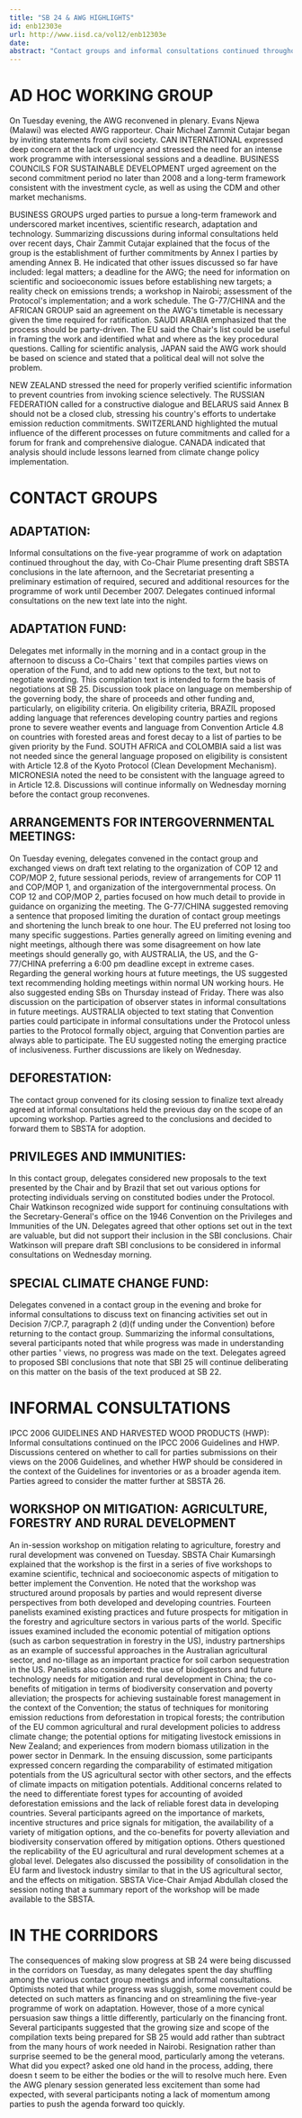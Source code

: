 ```yaml
---
title: "SB 24 & AWG HIGHLIGHTS"
id: enb12303e
url: http://www.iisd.ca/vol12/enb12303e
date: 
abstract: "Contact groups and informal consultations continued throughout Tuesday on numerous issues, including adaptation, the Adaptation Fund, arrangements for intergovernmental meetings, deforestation, IPCC 2006 Guidelines and harvested wood products, privileges and immunities, and the Special Climate Change Fund. In addition, an in-session workshop was held on mitigation in relation to agriculture, forestry and rural development. In the evening, the AWG reconvened in plenary following informal discussions in the morning."
---
```


# AD HOC WORKING GROUP

On Tuesday evening, the AWG reconvened in plenary. Evans Njewa (Malawi) was elected AWG rapporteur. Chair Michael Zammit Cutajar began by inviting statements from civil society. CAN INTERNATIONAL expressed deep concern at the lack of urgency and stressed the need for an intense work programme with intersessional sessions and a deadline. BUSINESS COUNCILS FOR SUSTAINABLE DEVELOPMENT urged agreement on the second commitment period no later than 2008 and a long-term framework consistent with the investment cycle, as well as using the CDM and other market mechanisms.

BUSINESS GROUPS urged parties to pursue a long-term framework and underscored market incentives, scientific research, adaptation and technology. Summarizing discussions during informal consultations held over recent days, Chair Zammit Cutajar explained that the focus of the group is the establishment of further commitments by Annex I parties by amending Annex B. He indicated that other issues discussed so far have included: legal matters; a deadline for the AWG; the need for information on scientific and socioeconomic issues before establishing new targets; a reality check on emissions trends; a workshop in Nairobi; assessment of the Protocol's implementation; and a work schedule. The G-77/CHINA and the AFRICAN GROUP said an agreement on the AWG's timetable is necessary given the time required for ratification. SAUDI ARABIA emphasized that the process should be party-driven. The EU said the Chair's list could be useful in framing the work and identified what and where as the key procedural questions. Calling for scientific analysis, JAPAN said the AWG work should be based on science and stated that a political deal will not solve the problem.

NEW ZEALAND stressed the need for properly verified scientific information to prevent countries from invoking science selectively. The RUSSIAN FEDERATION called for a constructive dialogue and BELARUS said Annex B should not be a closed club, stressing his country's efforts to undertake emission reduction commitments. SWITZERLAND highlighted the mutual influence of the different processes on future commitments and called for a forum for frank and comprehensive dialogue. CANADA indicated that analysis should include lessons learned from climate change policy implementation.

# CONTACT GROUPS

## ADAPTATION:

Informal consultations on the five-year programme of work on adaptation continued throughout the day, with Co-Chair Plume presenting draft SBSTA conclusions in the late afternoon, and the Secretariat presenting a preliminary estimation of required, secured and additional resources for the programme of work until December 2007. Delegates continued informal consultations on the new text late into the night.

## ADAPTATION FUND:

Delegates met informally in the morning and in a contact group in the afternoon to discuss a Co-Chairs ' text that compiles parties views on operation of the Fund, and to add new options to the text, but not to negotiate wording. This compilation text is intended to form the basis of negotiations at SB 25. Discussion took place on language on membership of the governing body, the share of proceeds and other funding and, particularly, on eligibility criteria. On eligibility criteria, BRAZIL proposed adding language that references developing country parties and regions prone to severe weather events and language from Convention Article 4.8 on countries with forested areas and forest decay to a list of parties to be given priority by the Fund. SOUTH AFRICA and COLOMBIA said a list was not needed since the general language proposed on eligibility is consistent with Article 12.8 of the Kyoto Protocol (Clean Development Mechanism). MICRONESIA noted the need to be consistent with the language agreed to in Article 12.8. Discussions will continue informally on Wednesday morning before the contact group reconvenes.

## ARRANGEMENTS FOR INTERGOVERNMENTAL MEETINGS:

On Tuesday evening, delegates convened in the contact group and exchanged views on draft text relating to the organization of COP 12 and COP/MOP 2, future sessional periods, review of arrangements for COP 11 and COP/MOP 1, and organization of the intergovernmental process. On COP 12 and COP/MOP 2, parties focused on how much detail to provide in guidance on organizing the meeting. The G-77/CHINA suggested removing a sentence that proposed limiting the duration of contact group meetings and shortening the lunch break to one hour. The EU preferred not losing too many specific suggestions. Parties generally agreed on limiting evening and night meetings, although there was some disagreement on how late meetings should generally go, with AUSTRALIA, the US, and the G-77/CHINA preferring a 6:00 pm deadline except in extreme cases. Regarding the general working hours at future meetings, the US suggested text recommending holding meetings within normal UN working hours. He also suggested ending SBs on Thursday instead of Friday. There was also discussion on the participation of observer states in informal consultations in future meetings. AUSTRALIA objected to text stating that Convention parties could participate in informal consultations under the Protocol unless parties to the Protocol formally object, arguing that Convention parties are always able to participate. The EU suggested noting the emerging practice of inclusiveness. Further discussions are likely on Wednesday.

## DEFORESTATION:

The contact group convened for its closing session to finalize text already agreed at informal consultations held the previous day on the scope of an upcoming workshop. Parties agreed to the conclusions and decided to forward them to SBSTA for adoption.

## PRIVILEGES AND IMMUNITIES:

In this contact group, delegates considered new proposals to the text presented by the Chair and by Brazil that set out various options for protecting individuals serving on constituted bodies under the Protocol. Chair Watkinson recognized wide support for continuing consultations with the Secretary-General's office on the 1946 Convention on the Privileges and Immunities of the UN. Delegates agreed that other options set out in the text are valuable, but did not support their inclusion in the SBI conclusions. Chair Watkinson will prepare draft SBI conclusions to be considered in informal consultations on Wednesday morning.

## SPECIAL CLIMATE CHANGE FUND:

Delegates convened in a contact group in the evening and broke for informal consultations to discuss text on financing activities set out in Decision 7/CP.7, paragraph 2 (d)(f unding under the Convention) before returning to the contact group. Summarizing the informal consultations, several participants noted that while progress was made in understanding other parties ' views, no progress was made on the text. Delegates agreed to proposed SBI conclusions that note that SBI 25 will continue deliberating on this matter on the basis of the text produced at SB 22.

# INFORMAL CONSULTATIONS

IPCC 2006 GUIDELINES AND HARVESTED WOOD PRODUCTS (HWP): Informal consultations continued on the IPCC 2006 Guidelines and HWP. Discussions centered on whether to call for parties submissions on their views on the 2006 Guidelines, and whether HWP should be considered in the context of the Guidelines for inventories or as a broader agenda item. Parties agreed to consider the matter further at SBSTA 26.

## WORKSHOP ON MITIGATION: AGRICULTURE, FORESTRY AND RURAL DEVELOPMENT

An in-session workshop on mitigation relating to agriculture, forestry and rural development was convened on Tuesday. SBSTA Chair Kumarsingh explained that the workshop is the first in a series of five workshops to examine scientific, technical and socioeconomic aspects of mitigation to better implement the Convention. He noted that the workshop was structured around proposals by parties and would represent diverse perspectives from both developed and developing countries. Fourteen panelists examined existing practices and future prospects for mitigation in the forestry and agriculture sectors in various parts of the world. Specific issues examined included the economic potential of mitigation options (such as carbon sequestration in forestry in the US), industry partnerships as an example of successful approaches in the Australian agricultural sector, and no-tillage as an important practice for soil carbon sequestration in the US. Panelists also considered: the use of biodigestors and future technology needs for mitigation and rural development in China; the co-benefits of mitigation in terms of biodiversity conservation and poverty alleviation; the prospects for achieving sustainable forest management in the context of the Convention; the status of techniques for monitoring emission reductions from deforestation in tropical forests; the contribution of the EU common agricultural and rural development policies to address climate change; the potential options for mitigating livestock emissions in New Zealand; and experiences from modern biomass utilization in the power sector in Denmark. In the ensuing discussion, some participants expressed concern regarding the comparability of estimated mitigation potentials from the US agricultural sector with other sectors, and the effects of climate impacts on mitigation potentials. Additional concerns related to the need to differentiate forest types for accounting of avoided deforestation emissions and the lack of reliable forest data in developing countries. Several participants agreed on the importance of markets, incentive structures and price signals for mitigation, the availability of a variety of mitigation options, and the co-benefits for poverty alleviation and biodiversity conservation offered by mitigation options. Others questioned the replicability of the EU agricultural and rural development schemes at a global level. Delegates also discussed the possibility of consolidation in the EU farm and livestock industry similar to that in the US agricultural sector, and the effects on mitigation. SBSTA Vice-Chair Amjad Abdullah closed the session noting that a summary report of the workshop will be made available to the SBSTA.

# IN THE CORRIDORS

The consequences of making slow progress at SB 24 were being discussed in the corridors on Tuesday, as many delegates spent the day shuffling among the various contact group meetings and informal consultations. Optimists noted that while progress was sluggish, some movement could be detected on such matters as financing and on streamlining the five-year programme of work on adaptation. However, those of a more cynical persuasion saw things a little differently, particularly on the financing front. Several participants suggested that the growing size and scope of the compilation texts being prepared for SB 25 would add rather than subtract from the many hours of work needed in Nairobi. Resignation rather than surprise seemed to be the general mood, particularly among the veterans. What did you expect? asked one old hand in the process, adding, there doesn t seem to be either the bodies or the will to resolve much here. Even the AWG plenary session generated less excitement than some had expected, with several participants noting a lack of momentum among parties to push the agenda forward too quickly.